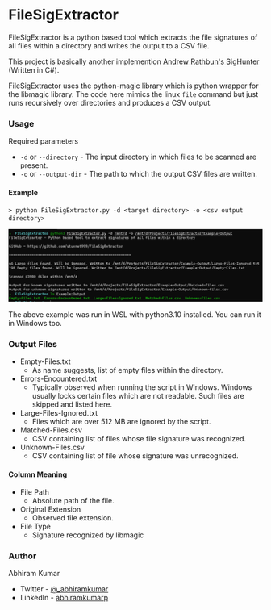 # FileSigExtractor

FileSigExtractor is a python based tool which extracts the file signatures of all files within a directory and writes the output to a CSV file.

This project is basically another implemention [Andrew Rathbun's SigHunter](https://github.com/AndrewRathbun/SigHunter) (Written in C#).

FileSigExtractor uses the python-magic library which is python wrapper for the libmagic library. The code here mimics the linux `file` command but just runs recursively over directories and produces a CSV output.

### Usage

Required parameters

+ `-d` or `--directory` - The input directory in which files to be scanned are present.
+ `-o` or `--output-dir` - The path to which the output CSV files are written.

#### Example

```
> python FileSigExtractor.py -d <target directory> -o <csv output directory>
```

![example-img](./img/Example.PNG)

The above example was run in WSL with python3.10 installed. You can run it in Windows too.

### Output Files

+ Empty-Files.txt
  + As name suggests, list of empty files within the directory.
+ Errors-Encountered.txt
  + Typically observed when running the script in Windows. Windows usually locks certain files which are not readable. Such files are skipped and listed here.
+ Large-Files-Ignored.txt
  + Files which are over 512 MB are ignored by the script.
+ Matched-Files.csv
  + CSV containing list of files whose file signature was recognized.
+ Unknown-Files.csv
  + CSV containing list of file whose signature was unrecognized.

#### Column Meaning

+ File Path
  + Absolute path of the file.
+ Original Extension
  + Observed file extension.
+ File Type
  + Signature recognized by libmagic

### Author

Abhiram Kumar

+ Twitter - [@_abhiramkumar](https://twitter.com/_abhiramkumar)
+ LinkedIn - [abhiramkumarp](https://www.linkedin.com/in/abhiramkumarp/)